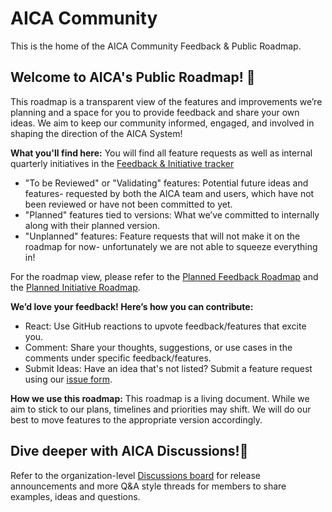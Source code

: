# AICA Community

This is the home of the AICA Community Feedback & Public Roadmap.

## Welcome to AICA's Public Roadmap! 🚀

This roadmap is a transparent view of the features and improvements we’re planning and a space for you to provide feedback and share your own ideas. We aim to keep our community informed, engaged, and involved in shaping the direction of the AICA System!

**What you'll find here:**
You will find all feature requests as well as internal quarterly initiatives in the [Feedback & Initiative tracker](https://github.com/orgs/aica-technology/projects/4/views/8)

- "To be Reviewed" or "Validating" features: Potential future ideas and features- requested by both the AICA team and users, which have not been reviewed or have not been committed to yet.
- "Planned" features tied to versions: What we’ve committed to internally along with their planned version.
- "Unplanned" features: Feature requests that will not make it on the roadmap for now- unfortunately we are not able to squeeze everything in!

For the roadmap view, please refer to the [Planned Feedback Roadmap](https://github.com/orgs/aica-technology/projects/4/views/4) and the [Planned Initiative Roadmap](https://github.com/orgs/aica-technology/projects/4/views/10).

**We’d love your feedback! Here’s how you can contribute:**

- React: Use GitHub reactions to upvote feedback/features that excite you.
- Comment: Share your thoughts, suggestions, or use cases in the comments under specific feedback/features.
- Submit Ideas: Have an idea that's not listed? Submit a feature request using our [issue form](https://github.com/aica-technology/community/issues/new/choose).

**How we use this roadmap:**
This roadmap is a living document. While we aim to stick to our plans, timelines and priorities may shift. We will do our best to move features to the appropriate version accordingly.

## Dive deeper with AICA Discussions!💬

Refer to the organization-level [Discussions board](https://github.com/orgs/aica-technology/discussions) for release announcements and more Q&A style threads for members to share
examples, ideas and questions.
